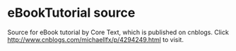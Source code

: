 # eBookTutorial source
Source for eBook tutorial by Core Text, which is published on cnblogs. Click http://www.cnblogs.com/michaellfx/p/4294249.html to visit.
